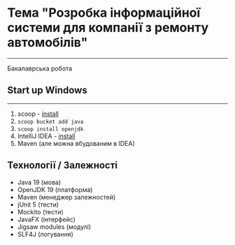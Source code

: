 # Тема "Розробка інформаційної системи для компанії з ремонту автомобілів"
___
Бакалаврська робота

## Start up Windows
___
1. scoop - [install](https://scoop.sh/)
2. `scoop bucket add java`
3. `scoop install openjdk`
4. IntelliJ IDEA - [install](https://www.jetbrains.com/idea/download/#section=windows)
5. Maven (але можна вбудованим в IDEA)

Технології / Залежності
---
* Java 19 (мова)
* OpenJDK 19 (платформа)
* Maven (менеджер залежностей)
* jUnit 5 (тести)
* Mockito (тести)
* JavaFX (інтерфейс)
* Jigsaw modules (модулі)
* SLF4J (логування)